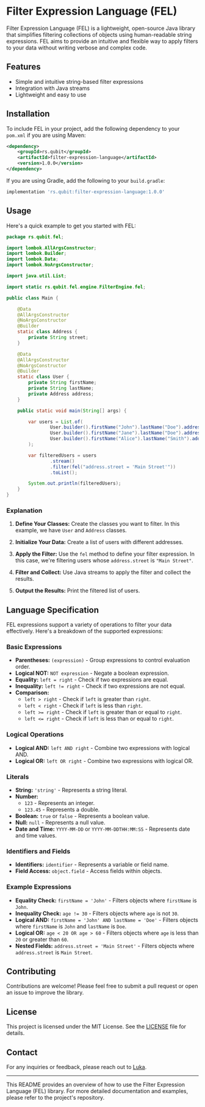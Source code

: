 # Filter Expression Language (FEL)

Filter Expression Language (FEL) is a lightweight, open-source Java library that simplifies filtering collections of objects using human-readable string expressions. FEL aims to provide an intuitive and flexible way to apply filters to your data without writing verbose and complex code.

## Features

- Simple and intuitive string-based filter expressions
- Integration with Java streams
- Lightweight and easy to use

## Installation

To include FEL in your project, add the following dependency to your `pom.xml` if you are using Maven:

```xml
<dependency>
    <groupId>rs.qubit</groupId>
    <artifactId>filter-expression-language</artifactId>
    <version>1.0.0</version>
</dependency>
```

If you are using Gradle, add the following to your `build.gradle`:

```groovy
implementation 'rs.qubit:filter-expression-language:1.0.0'
```

## Usage

Here's a quick example to get you started with FEL:

```java
package rs.qubit.fel;

import lombok.AllArgsConstructor;
import lombok.Builder;
import lombok.Data;
import lombok.NoArgsConstructor;

import java.util.List;

import static rs.qubit.fel.engine.FilterEngine.fel;

public class Main {

    @Data
    @AllArgsConstructor
    @NoArgsConstructor
    @Builder
    static class Address {
        private String street;
    }

    @Data
    @AllArgsConstructor
    @NoArgsConstructor
    @Builder
    static class User {
        private String firstName;
        private String lastName;
        private Address address;
    }

    public static void main(String[] args) {

        var users = List.of(
                User.builder().firstName("John").lastName("Doe").address(Address.builder().street("Wall Street").build()).build(),
                User.builder().firstName("Jane").lastName("Doe").address(Address.builder().street("Wall Street").build()).build(),
                User.builder().firstName("Alice").lastName("Smith").address(Address.builder().street("Main Street").build()).build()
        );

        var filteredUsers = users
                .stream()
                .filter(fel("address.street = 'Main Street'"))
                .toList();

        System.out.println(filteredUsers);
    }
}
```

### Explanation

1. **Define Your Classes:** Create the classes you want to filter. In this example, we have `User` and `Address` classes.

2. **Initialize Your Data:** Create a list of users with different addresses.

3. **Apply the Filter:** Use the `fel` method to define your filter expression. In this case, we're filtering users whose `address.street` is `"Main Street"`.

4. **Filter and Collect:** Use Java streams to apply the filter and collect the results.

5. **Output the Results:** Print the filtered list of users.

## Language Specification

FEL expressions support a variety of operations to filter your data effectively. Here's a breakdown of the supported expressions:

### Basic Expressions

- **Parentheses:** `(expression)` - Group expressions to control evaluation order.
- **Logical NOT:** `NOT expression` - Negate a boolean expression.
- **Equality:** `left = right` - Check if two expressions are equal.
- **Inequality:** `left != right` - Check if two expressions are not equal.
- **Comparison:**
    - `left > right` - Check if `left` is greater than `right`.
    - `left < right` - Check if `left` is less than `right`.
    - `left >= right` - Check if `left` is greater than or equal to `right`.
    - `left <= right` - Check if `left` is less than or equal to `right`.

### Logical Operations

- **Logical AND:** `left AND right` - Combine two expressions with logical AND.
- **Logical OR:** `left OR right` - Combine two expressions with logical OR.

### Literals

- **String:** `'string'` - Represents a string literal.
- **Number:**
    - `123` - Represents an integer.
    - `123.45` - Represents a double.
- **Boolean:** `true` or `false` - Represents a boolean value.
- **Null:** `null` - Represents a null value.
- **Date and Time:** `YYYY-MM-DD` or `YYYY-MM-DDTHH:MM:SS` - Represents date and time values.

### Identifiers and Fields

- **Identifiers:** `identifier` - Represents a variable or field name.
- **Field Access:** `object.field` - Access fields within objects.

### Example Expressions

- **Equality Check:** `firstName = 'John'` - Filters objects where `firstName` is `John`.
- **Inequality Check:** `age != 30` - Filters objects where `age` is not `30`.
- **Logical AND:** `firstName = 'John' AND lastName = 'Doe'` - Filters objects where `firstName` is `John` and `lastName` is `Doe`.
- **Logical OR:** `age < 20 OR age > 60` - Filters objects where `age` is less than `20` or greater than `60`.
- **Nested Fields:** `address.street = 'Main Street'` - Filters objects where `address.street` is `Main Street`.

## Contributing

Contributions are welcome! Please feel free to submit a pull request or open an issue to improve the library.

## License

This project is licensed under the MIT License. See the [LICENSE](LICENSE) file for details.

## Contact

For any inquiries or feedback, please reach out to [Luka](mailto:luka@example.com).

---

This README provides an overview of how to use the Filter Expression Language (FEL) library. For more detailed documentation and examples, please refer to the project's repository.